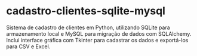 # cadastro-clientes-sqlite-mysql
Sistema de cadastro de clientes em Python, utilizando SQLite para armazenamento local e MySQL para migração de dados com SQLAlchemy. Inclui interface gráfica com Tkinter para cadastrar os dados e exportá-los para CSV e Excel.
